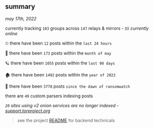
## summary
_may 17th, 2022_

currently tracking `103` groups across `147` relays & mirrors - _`55` currently online_

⏲ there have been `12` posts within the `last 24 hours`

🦈 there have been `173` posts within the `month of may`

🪐 there have been `1055` posts within the `last 90 days`

🏚 there have been `1492` posts within the `year of 2022`

🦕 there have been `3778` posts `since the dawn of ransomwatch`

there are `49` custom parsers indexing posts

_`20` sites using v2 onion services are no longer indexed - [support.torproject.org](https://support.torproject.org/onionservices/v2-deprecation/)_

> see the project [README](https://github.com/thetanz/ransomwatch#ransomwatch--) for backend technicals
